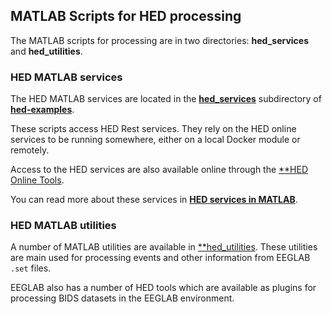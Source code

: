 ## MATLAB Scripts for HED processing

The MATLAB scripts for processing are in two directories: 
**hed_services** and **hed_utilities**.

### HED MATLAB services

The HED MATLAB services are located in the
[**hed_services**](https://github.com/hed-standard/hed-examples/tree/main/hedcode/matlab_scripts/hed_services)
subdirectory of [**hed-examples**](https://github.com/hed-standard/hed-examples).

These scripts access HED Rest services.
They rely on the HED online services to be running somewhere,
either on a local Docker module or remotely.

Access to the HED services are also available online through
the [**HED Online Tools](https://hedtools.ucsd.edu/hed).

You can read more about these services in
[**HED services in MATLAB**](https://hed-examples.readthedocs.io/en/latest/HedInMatlab.html#hed-services-in-matlab).

### HED MATLAB utilities

A number of MATLAB utilities are available in
[**hed_utilities](https://github.com/hed-standard/hed-examples/tree/main/hedcode/matlab_scripts/hed_utilities).
These utilities are main used for processing events and other information from EEGLAB `.set` files.

EEGLAB also has a number of HED tools which are available as plugins for processing BIDS datasets
in the EEGLAB environment.
